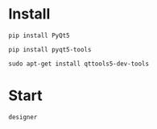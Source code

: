 # Install
```
pip install PyQt5
```
```
pip install pyqt5-tools
```
```
sudo apt-get install qttools5-dev-tools
```

# Start
```
designer
```
